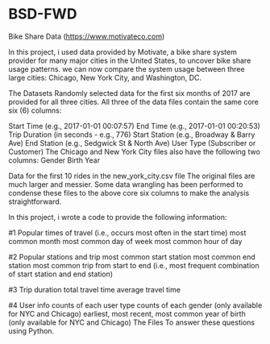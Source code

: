 # BSD-FWD
Bike Share Data (https://www.motivateco.com)



In this project, i used data provided by Motivate, a bike share system provider for many major cities in the United States, to uncover bike share usage patterns. we can now compare the system usage between three large cities: Chicago, New York City, and Washington, DC.



The Datasets Randomly selected data for the first six months of 2017 are provided for all three cities.
All three of the data files contain the same core six (6) columns:

Start Time (e.g., 2017-01-01 00:07:57)
End Time (e.g., 2017-01-01 00:20:53) 
Trip Duration (in seconds - e.g., 776) 
Start Station (e.g., Broadway & Barry Ave)
End Station (e.g., Sedgwick St & North Ave)
User Type (Subscriber or Customer) 
The Chicago and New York City files also have the following two columns: Gender Birth Year



Data for the first 10 rides in the new_york_city.csv file The original files are much larger and messier.
Some data wrangling has been performed to condense these files to the above core six columns to make the analysis straightforward. 



 In this project, i wrote a  code to provide the following information:



#1 Popular times of travel (i.e., occurs most often in the start time)
most common month
most common day of week
most common hour of day

 #2 Popular stations and trip
most common start station 
most common end station 
most common trip from start to end (i.e., most frequent combination of start station and end station)

 #3 Trip duration
total travel time average travel time

 #4 User info
counts of each user type counts of each gender (only available for NYC and Chicago) earliest, most recent, most common year of birth (only available for NYC and Chicago) The Files To answer these questions using Python.
